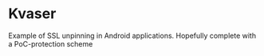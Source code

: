 # Kvaser
Example of SSL unpinning in Android applications. Hopefully complete with a PoC-protection scheme
